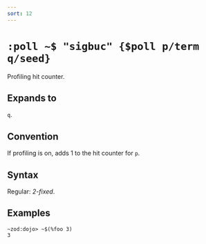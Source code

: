 ```yaml
---
sort: 12
---
```


# `:poll ~$ "sigbuc" {$poll p/term q/seed}`

Profiling hit counter.

## Expands to

`q`.

## Convention

If profiling is on, adds 1 to the hit counter for `p`.

## Syntax

Regular: *2-fixed*.

## Examples

```
~zod:dojo> ~$(%foo 3)
3
```
